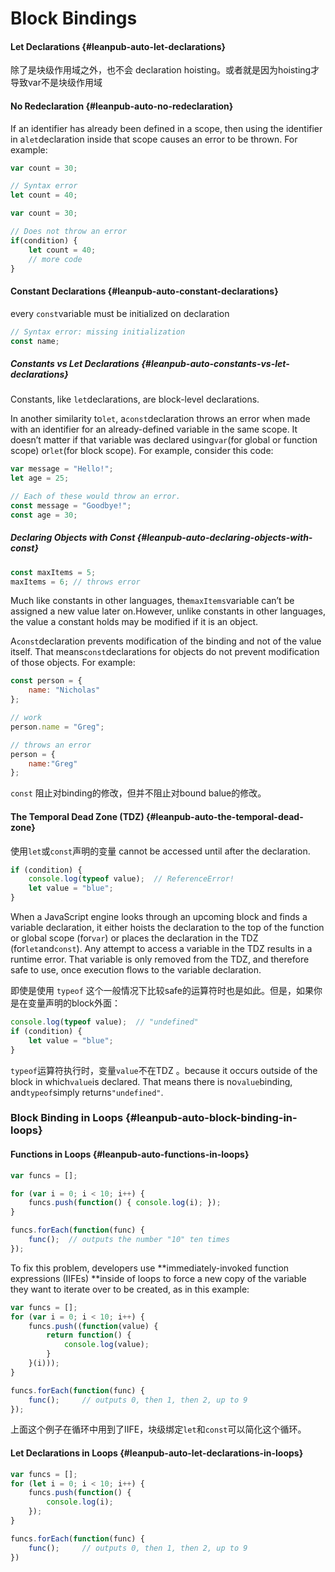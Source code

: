 # Block Bindings

#### Let Declarations {#leanpub-auto-let-declarations}

除了是块级作用域之外，也不会 declaration hoisting。或者就是因为hoisting才导致var不是块级作用域

#### No Redeclaration {#leanpub-auto-no-redeclaration}

If an identifier has already been defined in a scope, then using the identifier in a`let`declaration inside that scope causes an error to be thrown. For example:

```js
var count = 30;

// Syntax error
let count = 40;
```

```js
var count = 30;

// Does not throw an error
if(condition) {
    let count = 40;
    // more code
}
```

#### Constant Declarations {#leanpub-auto-constant-declarations}

every `const`variable must be initialized on declaration

```js
// Syntax error: missing initialization
const name;
```

##### Constants vs Let Declarations {#leanpub-auto-constants-vs-let-declarations}

Constants, like `let`declarations, are block-level declarations.

In another similarity to`let`, a`const`declaration throws an error when made with an identifier for an already-defined variable in the same scope. It doesn’t matter if that variable was declared using`var`\(for global or function scope\) or`let`\(for block scope\). For example, consider this code:

```js
var message = "Hello!";
let age = 25;

// Each of these would throw an error.
const message = "Goodbye!";
const age = 30;
```

##### Declaring Objects with Const {#leanpub-auto-declaring-objects-with-const}

```javascript
const maxItems = 5;
maxItems = 6; // throws error
```

Much like constants in other languages, the`maxItems`variable can’t be assigned a new value later on.However, unlike constants in other languages, the value a constant holds may be modified if it is an object.

A`const`declaration prevents modification of the binding and not of the value itself. That means`const`declarations for objects do not prevent modification of those objects. For example:

```js
const person = {
    name: "Nicholas"
};

// work
person.name = "Greg";

// throws an error
person = {
    name:"Greg"
};
```

`const` 阻止对binding的修改，但并不阻止对bound balue的修改。

#### The Temporal Dead Zone \(TDZ\) {#leanpub-auto-the-temporal-dead-zone}

使用`let`或`const`声明的变量 cannot be accessed until after the declaration.

```javascript
if (condition) {
    console.log(typeof value);  // ReferenceError!
    let value = "blue";
}
```

When a JavaScript engine looks through an upcoming block and finds a variable declaration, it either hoists the declaration to the top of the function or global scope \(for`var`\) or places the declaration in the TDZ \(for`let`and`const`\). Any attempt to access a variable in the TDZ results in a runtime error. That variable is only removed from the TDZ, and therefore safe to use, once execution flows to the variable declaration.

即使是使用 `typeof` 这个一般情况下比较safe的运算符时也是如此。但是，如果你是在变量声明的block外面：

```javascript
console.log(typeof value);  // "undefined"
if (condition) {
    let value = "blue";
}
```

`typeof`运算符执行时，变量`value`不在TDZ 。because it occurs outside of the block in which`value`is declared. That means there is no`value`binding, and`typeof`simply returns`"undefined"`.

### Block Binding in Loops {#leanpub-auto-block-binding-in-loops}

#### Functions in Loops {#leanpub-auto-functions-in-loops}

```javascript
var funcs = [];

for (var i = 0; i < 10; i++) {
    funcs.push(function() { console.log(i); });
}

funcs.forEach(function(func) {
    func();  // outputs the number "10" ten times
});
```

To fix this problem, developers use **immediately-invoked function expressions \(IIFEs\) **inside of loops to force a new copy of the variable they want to iterate over to be created, as in this example:

```javascript
var funcs = [];
for (var i = 0; i < 10; i++) {
    funcs.push((function(value) {
        return function() {
            console.log(value);
        }
    }(i)));
}

funcs.forEach(function(func) {
    func();     // outputs 0, then 1, then 2, up to 9
});
```

上面这个例子在循环中用到了IIFE，块级绑定`let`和`const`可以简化这个循环。

#### Let Declarations in Loops {#leanpub-auto-let-declarations-in-loops}

```js
var funcs = [];
for (let i = 0; i < 10; i++) {
    funcs.push(function() {
        console.log(i);
    });
}

funcs.forEach(function(func) {
    func();     // outputs 0, then 1, then 2, up to 9
})
```



